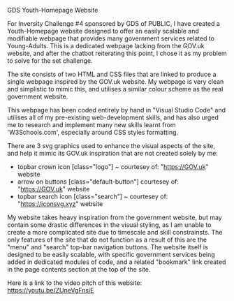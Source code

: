 GDS Youth-Homepage Website

For Inversity Challenge #4 sponsored by GDS of PUBLIC, I have created a Youth-Homepage website designed to offer an easily scalable and modifiable webpage that provides many government services related to Young-Adults. This is a dedicated webpage lacking from the GOV.uk website, and after the chatbot reiterating this point, I chose it as my problem to solve for the set challenge.

The site consists of two HTML and CSS files that are linked to produce a single webpage inspired by the GOV.uk website. My webpage is very clean and simplistic to mimic this, and utilises a similar colour scheme as the real government website.

This webpage has been coded entirely by hand in "Visual Studio Code" and utilises all of my pre-existing web-development skills, and has also urged me to research and implement many new skills learnt from 'W3Schools.com', especially around CSS styles formatting.

There are 3 svg graphics used to enhance the visual aspects of the site, and help it mimic its GOV.uk inspiration that are not created solely by me:

 - topbar crown icon [class="logo"] ~ courtesey of: "https://GOV.uk" website
 - arrow on buttons [class="default-button"] courtesey of: "https://GOV.uk" website
 - topbar search icon [class="search"] ~ courtesey of: "https://iconsvg.xyz" website

My website takes heavy inspiration from the government website, but may contain some drastic differences in the visual styling, as I am unable to create a more complicated site due to timescale and skill constrainsts. The only features of the site that do not function as a result of this are the "menu" and "search" top-bar navigation buttons. The website itself is designed to be easily scalable, with specific government services being added in dedicated modules of code, and a related "bookmark" link created in the page contents section at the top of the site.   

Here is a link to the video pitch of this website: https://youtu.be/ZUneVgFnsiE
